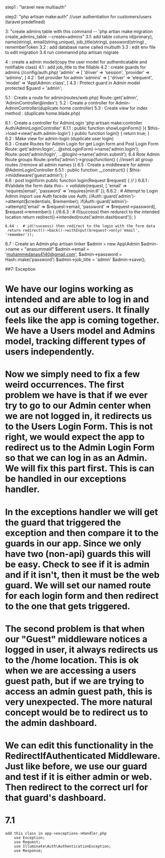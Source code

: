 step1 : "laravel new multiauth"

step2: "php artisan make:auth" //user authentiation for customers/users (laravel predefined)

3: "create admins table with this command -- 'php artian make:migration create_admins_table --create=admins"
3.1: add table colums  id(primary), name(string), email(string,unique), job_title(string), password(string) , rememberToken
3.2 : add database name called multiuth
3.3 : edit env file to edit migration 
3.4 run commannd php artisan migrate

4   : create a admin model(copy the user model for authenticatable and notifiable class)
4.1 : add job_title to the fillable 
4.2 : create guards for admins (/config/auth.php)
		'admin' => [
			'driver' => 'session',
			'provider' => 'admins',
		]
4.2 : Set provider for admin 
		'admins' => [
			'driver' => 'elequent',
			'model' => 'App\Admin::class',
			]
4.3 : Protect guard in Admin model
		protected $guard = 'admin';		

5.1 : Create a route for admin(routes/web.php)
		Route::get('admin', 'AdminController@index');
5.2 : Create a controller for Admin-AdminController(duplicate home controller)
5.3 : Create view for index method : (duplicate home.blade.php)

6.1 : Create a controller for AdminLogin 'php artisan make:controller Auth/AdminLoginController' 
	6.1.1 :  public function showLoginForm() }{
				$this->load->view('auth.admin-login')
		 	}
			public function login() {
				return true;
			}		 	
6.2  : Make view for admin-login (duplicate user login)		
6.3 :  Create Routes for Admin Login for get Login form and Post Login Form
	Route::get('admin/login',...@shoLoginForm)->name('admin.login');
	Route::post('admin/login', ...@login)->name('admin.submit');
6.4 Rote Admin Route groups
		Route::prefix('admin')->group(function() {
			//insert all group routes
			//remove all admin names
		})
6.5 : Create a middleware for admin
	@AdminLoginController
	6.5.1 : 
		public function __construct() {
			$this->middleware('guest:admin');
		}		
6.6 : post loginform
		public function login(Request $request) {
		//
		}
	6.6.1 : #Validate the form data
		$this->validate($request, [
			'email' => 'requires|email',
			'password' => 'requires|min:6'
		]);
	6.6.2 : # Attempt to Login Admin
		import use Auth facede
		use Auth;
		//Auth::guard('admin')->attempt($credentials, $remember);
		if(Auth::guard('admin')->attempt(['email' => $request->email, 'password' => $request->password],  $request->remember)) {
		//6.6.3 : # if(success) then redurect to the intended location
			return redirect()->intended(route('admin.dashboard'));
		}	
	
	6.64 :  # id(!suceess) then redirect to the login with the form data
	 return redirect()->back()->withInput($request->only('email', 'remember'));
6.7 : Create an Admin
		php artisan tinker 
		$admin = new App\Admin
		$admin->name = "anasummalil"
		$admin->email = 'muhammedanas4140@gmail.com',
		$admin->password = Hash::make('password')
		$admin->job_title = 'admin'
		$admin->save();

##7: Exception
# We have our logins working as intended and are able to log in and out as our different users. It finally feels like the app is coming together. We have a Users model and Admins model, tracking different types of users independently. 
# Now we simply need to fix a few weird occurrences. The first problem we have is that if we ever try to go to our Admin center when we are not logged in, it redirects us to the Users Login Form. This is not right, we would expect the app to redirect us to the Admin Login Form so that we can log in as an Admin. We will fix this part first. This is can be handled in our exceptions handler. 
# In the exceptions handler we will get the guard that triggered the exception and then compare it to the guards in our app. Since we only have two (non-api) guards this will be easy. Check to see if it is admin and if it isn't, then it must be the web guard. We will set our named route for each login form and then redirect to the one that gets triggered. 
# The second problem is that when our "Guest" middleware notices a logged in user, it always redirects us to the /home location. This is ok when we are accessing a users guest path, but if we are trying to access an admin guest path, this is very unexpected. The more natural concept would be to redirect us to the admin dashboard. 
# We can edit this functionality in the RedirectIfAuthenticated Middleware. Just like before, we use our guard and test if it is either admin or web. Then redirect to the correct url for that guard's dashboard.
# 7.1 
	add this class in app->exceptions->Handler.php
		use Exception;
		use Request;
		use Illuminate\Auth\AuthenticationException;
		use Response;